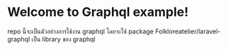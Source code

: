 Welcome to Graphql example!
===================

repo นี้จะเป็นตัวอย่างการใช้งาน graphql โดยจะใช้ package Folkloreatelier/laravel-graphql เป็น library ของ graphql 
